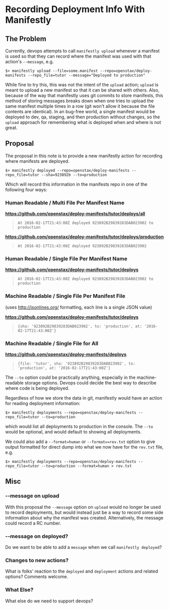 # Recording Deployment Info With Manifestly

## The Problem

Currently, devops attempts to call `manifestly upload` whenever a manifest is used so that they can record where the manifest was used with that action's `--message`, e.g.

```
$> manifestly upload --file=some.manifest --repo=openstax/deploy-manifests --repo_file=tutor --message="Deployed to production"
```

While fine to try this, this was not the intent of the `upload` action; `upload` is meant to upload a new manifest so that it can be shared with others.  Also, because of the way that manifestly uses git commits to store manifests, this method of storing messages breaks down when one tries to upload the same manifest multiple times in a row (git won't allow it because the file contents are identical).  In an bug-free world, a single manifest would be deployed to dev, qa, staging, and then production without changes, so the `upload` approach for remembering what is deployed when and where is not great.

## Proposal

The proposal in this note is to provide a new manifestly action for recording where manifests are deployed.

```
$> manifestly deployed --repo=openstax/deploy-manifests --repo_file=tutor --sha=923892b --to=production
```

Which will record this information in the manifests repo in one of the following four ways:

### Human Readable / Multi File Per Manifest Name

**https://github.com/openstax/deploy-manifests/tutor/deploys/all**
> `At 2016-02-17T21:43:00Z deployed 923892B29839283DAB023902 to production`

**https://github.com/openstax/deploy-manifests/tutor/deploys/production**
> `At 2016-02-17T21:43:00Z deployed 923892B29839283DAB023902`

### Human Readable / Single File Per Manifest Name

**https://github.com/openstax/deploy-manifests/tutor/deploys**
> `At 2016-02-17T21:43:00Z deployed 923892B29839283DAB023902 to production`

### Machine Readable / Single File Per Manifest File

(uses http://jsonlines.org/ formatting, each line is a single JSON value)

**https://github.com/openstax/deploy-manifests/tutor/deploys**
> `{sha: '923892B29839283DAB023902', to: 'production', at: '2016-02-17T21:43:00Z'}`

### Machine Readable / Single File for All

**https://github.com/openstax/deploy-manifests/deploys**
> `{file: 'tutor', sha: '923892B29839283DAB023902', to: 'production', at: '2016-02-17T21:43:00Z'}`

The `--to` option could be practically anything, especially in the machine-readable storage options.  Devops could decide the best way to describe where code is being deployed.

Regardless of how we store the data in git, manifestly would have an action for reading deployment information:

```
$> manifestly deployments --repo=openstax/deploy-manifests --repo_file=tutor --to=production
```

which would list all deployments to production in the console.  The `--to` would be optional, and would default to showing all deployments.

We could also add a `--format=human` or `--format==rev.txt` option to give output formatted for direct dump into what we now have for the `rev.txt` file, e.g.

```
$> manifestly deployments --repo=openstax/deploy-manifests --repo_file=tutor --to=production --format=human > rev.txt
```

## Misc

### --message on upload

With this proposal the `--message` option on `upload` would no longer be used to record deployments, but would instead just be a way to record some side information about why the manifest was created.  Alternatively, the message could record a RC number.

### --message on deployed?

Do we want to be able to add a `message` when we call `manifestly deployed`?

### Changes to new actions?

What is folks' reaction to the `deployed` and `deployment` actions and related options?  Comments welcome.

### What Else?

What else do we need to support devops?
